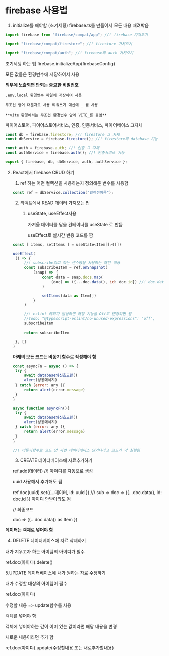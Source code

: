 # firebase 사용법

1. initialize를 해야함 (초기세팅)
   firebase.ts를 만들어서 모든 내용 때려박음

```javascript
import firebase from "firebase/compat/app"; //! firebase 가져오기

import "firebase/compat/firestore"; //! firestore 가져오기

import "firebase/compat/auth"; //! firebase의 auth 가져오기
```

초기세팅 하는 법
firebase.initializeApp(firebaseConfig)

모든 값들은 환경변수에 저장하여서 사용

**외부에 노출되면 안되는 중요한 비밀번호**

    .env.local 환경변수 파일에 저장하여 사용

    무조건 영어 대문자로 사용 띄워쓰기 대신에 _ 를 사용

    **vite 환경에서는 무조건 환경변수 앞에 VITE_를 붙임**

파이어스토어, 파이어스토어서비스, 인증, 인증서비스, 파이어베이스 그자체

```javascript
const db = firebase.firestore; //! firestore 그 자체
const dbService = firebase.firestore(); //! firestore의 database 기능

const auth = firebase.auth; //! 인증 그 자체
const authService = firebase.auth(); //! 인증서비스 기능

export { firebase, db, dbService, auth, authService };
```

2. React에서 firebase CRUD 하기

   1. ref 하는 어떤 컬렉션을 사용하는지 정의해둔 변수를 사용함

   ```javascript
   const ref = dbService.collection("컬렉션이름");
   ```

   2. 리액트에서 READ 데이터 가져오는 법

      1. useState, useEffect사용

         가져올 데이터를 담을 컨테이너를 useState 로 만듬

         useEffect로 실시간 반응 코드를 짬

   ```javascript
   const [ items, setItems ] = useState<Item[]>([])

   useEffect(
    () => {
        //! subscribe라고 하는 변수명을 사용하는 패턴 적용
        const subscribeItem = ref.onSnapshot(
            (snap) => {
                const data = snap.docs.map(
                    (doc) => ({...doc.data(), id: doc.id}) //! doc.data() as Item
                )

                setItems(data as Item[])
            }
        )

        //! eslint 에러가 발생하면 해당 기능을 Off로 변경하면 됨
        //Todo: "@typescript-eslint/no-unused-expressions": "off",
        subscribeItem

        return subscribeItem

    }, []
   )
   ```

   **아래의 모든 코드는 비동기 함수로 작성해야 함**

   ```javascript
   const asyncFn = async () => {
    try {
        await database와신호교환()
        alert(성공메세지)
    } catch (error: any ){
        return alert(error.message)
    }
   }

   async function asyncFn(){
    try {
        await database와신호교환()
        alert(성공메세지)
    } catch (error: any ){
        return alert(error.message)
    }
   }

   //! 비동기함수로 코드 안 짜면 데이터베이스 안기다리고 코드가 막 실행됨
   ```

   3. CREATE 데이터베이스에 자료추가하기

   ref.add(데이터) //! 아이디를 자동으로 생성

   uuid 사용해서 추가해도 됨

   ref.doc(uuid).set({...데이터, id: uuid })
   /// sub => doc => ({...doc.data(), id: doc.id }) 아이디 안받아와도 됨

   // 최종코드

   doc => ({...doc.data() as Item })

**데이터는 객체로 넣어야 함**

4.  DELETE 데이터베이스에 자료 삭제하기

내가 지우고자 하는 아이템의 아이디가 필수

ref.doc(아이디).delete()

5.UPDATE 데이터베이스에 내가 원하는 자료 수정하기

내가 수정할 대상의 아이템이 필수

ref.doc(아이디)

수정할 내용 => update함수를 사용

객체를 넣어야 함

객체에 넣어야하는 값이 이미 있는 값이라면 해당 내용을 변경

새로운 내용이라면 추가 함

ref.doc(아이디).update(수정할내용 또는 새로추가할내용)
